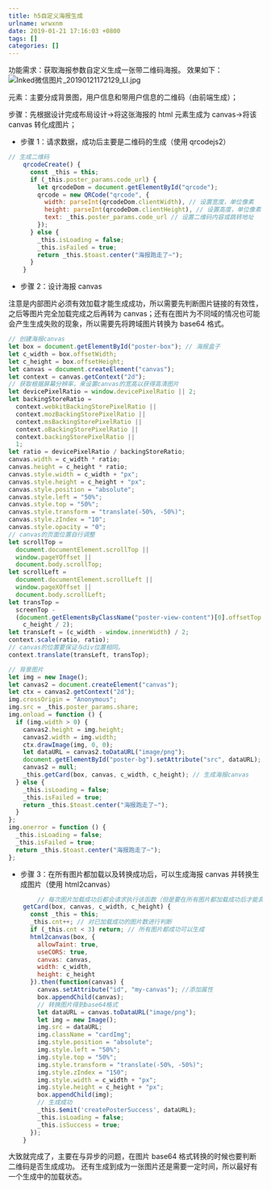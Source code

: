 ```yaml
---
title: h5自定义海报生成
urlname: wrwxnm
date: 2019-01-21 17:16:03 +0800
tags: []
categories: []
---
```


功能需求：获取海报参数自定义生成一张带二维码海报。
效果如下：
![Inked微信图片_20190121172129_LI.jpg](https://cdn.nlark.com/yuque/0/2019/jpeg/250093/1548062679065-c45906c9-bae5-4d02-92bc-13f747042672.jpeg#align=left&display=inline&height=657&margin=%5Bobject%20Object%5D&name=Inked%E5%BE%AE%E4%BF%A1%E5%9B%BE%E7%89%87_20190121172129_LI.jpg&originHeight=1298&originWidth=836&size=673550&status=done&style=none&width=423)

元素：主要分成背景图，用户信息和带用户信息的二维码（由前端生成）；

步骤：先根据设计完成布局设计->将这张海报的 html 元素生成为 canvas->将该 canvas 转化成图片；

- 步骤 1：请求数据，成功后主要是二维码的生成（使用 qrcodejs2）

```javascript
// 生成二维码
    qrcodeCreate() {
      const _this = this;
      if (_this.poster_params.code_url) {
        let qrcodeDom = document.getElementById("qrcode");
        qrcode = new QRCode("qrcode", {
          width: parseInt(qrcodeDom.clientWidth), // 设置宽度，单位像素
          height: parseInt(qrcodeDom.clientHeight), // 设置高度，单位像素
          text: _this.poster_params.code_url // 设置二维码内容或跳转地址
        });
      } else {
        _this.isLoading = false;
        _this.isFailed = true;
        return _this.$toast.center("海报跑走了~");
      }
    }
```

- 步骤 2：设计海报 canvas

注意是内部图片必须有效加载才能生成成功，所以需要先判断图片链接的有效性，之后等图片完全加载完成之后再转为 canvas；还有在图片为不同域的情况也可能会产生生成失败的现象，所以需要先将跨域图片转换为 base64 格式。

```javascript
// 创建海报canvas
let box = document.getElementById("poster-box"); // 海报盒子
let c_width = box.offsetWidth;
let c_height = box.offsetHeight;
let canvas = document.createElement("canvas");
let context = canvas.getContext("2d");
// 获取根据屏幕分辨率，来设置canvas的宽高以获得高清图片
let devicePixelRatio = window.devicePixelRatio || 2;
let backingStoreRatio =
  context.webkitBackingStorePixelRatio ||
  context.mozBackingStorePixelRatio ||
  context.msBackingStorePixelRatio ||
  context.oBackingStorePixelRatio ||
  context.backingStorePixelRatio ||
  1;
let ratio = devicePixelRatio / backingStoreRatio;
canvas.width = c_width * ratio;
canvas.height = c_height * ratio;
canvas.style.width = c_width + "px";
canvas.style.height = c_height + "px";
canvas.style.position = "absolute";
canvas.style.left = "50%";
canvas.style.top = "50%";
canvas.style.transform = "translate(-50%, -50%)";
canvas.style.zIndex = "10";
canvas.style.opacity = "0";
// canvas的页面位置自行调整
let scrollTop =
  document.documentElement.scrollTop ||
  window.pageYOffset ||
  document.body.scrollTop;
let scrollLeft =
  document.documentElement.scrollLeft ||
  window.pageXOffset ||
  document.body.scrollLeft;
let transTop =
  screenTop -
  (document.getElementsByClassName("poster-view-content")[0].offsetTop -
    c_height / 2);
let transLeft = (c_width - window.innerWidth) / 2;
context.scale(ratio, ratio);
// canvas的位置要保证与div位置相同。
context.translate(transLeft, transTop);
```

```javascript
// 背景图片
let img = new Image();
let canvas2 = document.createElement("canvas");
let ctx = canvas2.getContext("2d");
img.crossOrigin = "Anonymous";
img.src = _this.poster_params.share;
img.onload = function () {
  if (img.width > 0) {
    canvas2.height = img.height;
    canvas2.width = img.width;
    ctx.drawImage(img, 0, 0);
    let dataURL = canvas2.toDataURL("image/png");
    document.getElementById("poster-bg").setAttribute("src", dataURL);
    canvas2 = null;
    _this.getCard(box, canvas, c_width, c_height); // 生成海报canvas
  } else {
    _this.isLoading = false;
    _this.isFailed = true;
    return _this.$toast.center("海报跑走了~");
  }
};
img.onerror = function () {
  _this.isLoading = false;
  _this.isFailed = true;
  return _this.$toast.center("海报跑走了~");
};
```

- 步骤 3：在所有图片都加载以及转换成功后，可以生成海报 canvas 并转换生成图片（使用 html2canvas）

```javascript
 		// 每次图片加载成功后都会请求执行该函数（但是要在所有图片都加载成功后才能真正生成canvas）
    getCard(box, canvas, c_width, c_height) {
      const _this = this;
      _this.cnt++; // 对已加载成功的图片数进行判断
      if (_this.cnt < 3) return; // 所有图片都成功可以生成
      html2canvas(box, {
        allowTaint: true,
        useCORS: true,
        canvas: canvas,
        width: c_width,
        height: c_height
      }).then(function(canvas) {
        canvas.setAttribute("id", "my-canvas"); //添加属性
        box.appendChild(canvas);
        // 转换图片得到base64格式
        let dataURL = canvas.toDataURL("image/png");
        let img = new Image();
        img.src = dataURL;
        img.className = "cardImg";
        img.style.position = "absolute";
        img.style.left = "50%";
        img.style.top = "50%";
        img.style.transform = "translate(-50%, -50%)";
        img.style.zIndex = "150";
        img.style.width = c_width + "px";
        img.style.height = c_height + "px";
        box.appendChild(img);
        // 生成成功
        _this.$emit('createPosterSuccess', dataURL);
        _this.isLoading = false;
        _this.isSuccess = true;
      });
    }
```

大致就完成了，主要在与异步的问题，在图片 base64 格式转换的时候也要判断二维码是否生成成功。
还有生成到成为一张图片还是需要一定时间，所以最好有一个生成中的加载状态。
